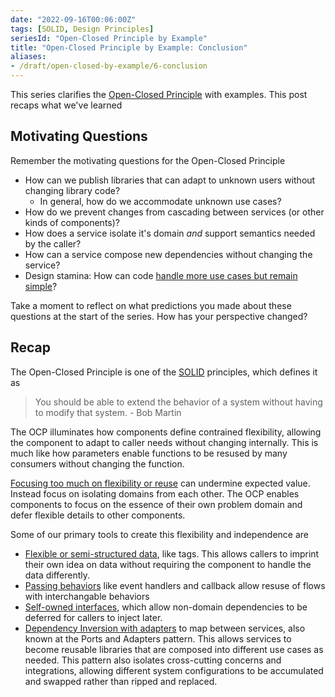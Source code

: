 ```yaml
---
date: "2022-09-16T00:06:00Z"
tags: [SOLID, Design Principles]
seriesId: "Open-Closed Principle by Example"
title: "Open-Closed Principle by Example: Conclusion"
aliases:
- /draft/open-closed-by-example/6-conclusion 
---
```


This series clarifies the [Open-Closed Principle](https://en.wikipedia.org/wiki/Open%E2%80%93closed_principle) with examples. This post recaps what we've learned
<!--more-->

## Motivating Questions

Remember the motivating questions for the Open-Closed Principle
- How can we publish libraries that can adapt to unknown users without changing library code?
  - In general, how do we accommodate unknown use cases?
- How do we prevent changes from cascading between services (or other kinds of components)?
- How does a service isolate it's domain *and* support semantics needed by the caller?
- How can a service compose new dependencies without changing the service?
- Design stamina: How can code [handle more use cases but remain simple](https://blog.cleancoder.com/uncle-bob/2017/03/03/TDD-Harms-Architecture.html)?

Take a moment to reflect on what predictions you made about these questions at the start of the series.
How has your perspective changed? 

## Recap

The Open-Closed Principle is one of the [SOLID](https://en.wikipedia.org/wiki/SOLID) principles, which defines it as
> You should be able to extend the behavior of a system without having to modify that system. - Bob Martin 

The OCP illuminates how components define contrained flexibility, allowing the component to adapt to caller needs without changing internally. This is much like how parameters
enable functions to be resused by many consumers without changing the function.

[Focusing too much on flexibility or reuse](./2022-09-16-5-OCP-anti-examples.md) can undermine expected value. Instead focus on isolating domains from each other. The OCP enables components to focus on the essence of their own problem domain and defer flexible details to other components.

Some of our primary tools to create this flexibility and independence are
- [Flexible or semi-structured data](./2022-09-16-1-OPC-through-Data.md), like tags. This allows callers to imprint their own idea on data without requiring the component to handle the data differently. 
- [Passing behaviors](./2022-09-16-2-OCP-callbacks.md) like event handlers and callback allow resuse of flows with interchangable behaviors
- [Self-owned interfaces](./2022-09-16-3-Interchangable-Dependencies.md), which allow non-domain dependencies to be deferred for callers to inject later.
- [Dependency Inversion with adapters](2022-09-16-4-OCP-as-architecture.md) to map between services, also known at the Ports and Adapters pattern. This allows services to become reusable libraries that are composed into different use cases as needed. This pattern also isolates cross-cutting concerns and integrations, allowing different system configurations to be accumulated and swapped rather than ripped and replaced.

